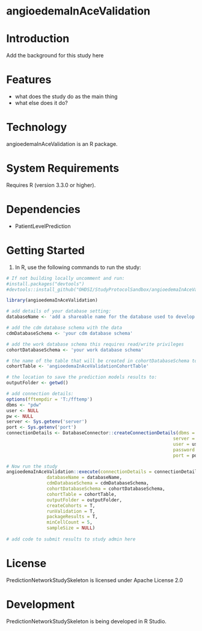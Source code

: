 angioedemaInAceValidation
======================

  Introduction
============
  Add the background for this study here


Features
========
  - what does the study do as the main thing
  - what else does it do?

Technology
==========
  angioedemaInAceValidation is an R package.

System Requirements
===================
  Requires R (version 3.3.0 or higher).

Dependencies
============
  * PatientLevelPrediction

Getting Started
===============
  1. In R, use the following commands to run the study:

  ```r
  # If not building locally uncomment and run:
#install.packages("devtools")
#devtools::install_github("OHDSI/StudyProtocolSandbox/angioedemaInAceValidation")

library(angioedemaInAceValidation)

# add details of your database setting:
databaseName <- 'add a shareable name for the database used to develop the models'

# add the cdm database schema with the data
cdmDatabaseSchema <- 'your cdm database schema'

# add the work database schema this requires read/write privileges 
cohortDatabaseSchema <- 'your work database schema'

# the name of the table that will be created in cohortDatabaseSchema to hold the cohorts
cohortTable <- 'angioedemaInAceValidationCohortTable'

# the location to save the prediction models results to:
outputFolder <- getwd()

# add connection details:
options(fftempdir = 'T:/fftemp')
dbms <- "pdw"
user <- NULL
pw <- NULL
server <- Sys.getenv('server')
port <- Sys.getenv('port')
connectionDetails <- DatabaseConnector::createConnectionDetails(dbms = dbms,
                                                                server = server,
                                                                user = user,
                                                                password = pw,
                                                                port = port)

# Now run the study
angioedemaInAceValidation::execute(connectionDetails = connectionDetails,
                 databaseName = databaseName,
                 cdmDatabaseSchema = cdmDatabaseSchema,
                 cohortDatabaseSchema = cohortDatabaseSchema,
                 cohortTable = cohortTable,
                 outputFolder = outputFolder,
                 createCohorts = T,
                 runValidation = T,
                 packageResults = T,
                 minCellCount = 5,
                 sampleSize = NULL)
                 
# add code to submit results to study admin here


```

License
=======
  PredictionNetworkStudySkeleton is licensed under Apache License 2.0

Development
===========
  PredictionNetworkStudySkeleton is being developed in R Studio.
